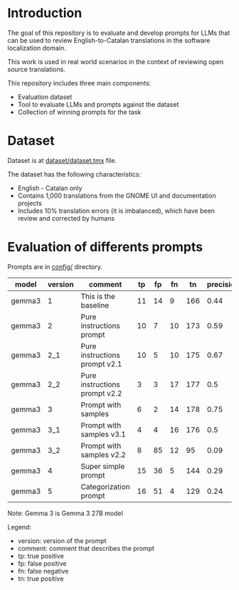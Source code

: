 # Introduction

The goal of this repository is to evaluate and develop prompts for LLMs that can be used to review English-to-Catalan translations in the software localization domain.

This work is used in real world scenarios in the context of reviewing open source translations.

This repository includes three main components:

- Evaluation dataset
- Tool to evaluate LLMs and prompts against the dataset
- Collection of winning prompts for the task

# Dataset

Dataset is at [dataset/dataset.tmx](dataset/dataset.tmx) file.

The dataset has the following characteristics:
- English - Catalan only
- Contains 1,000 translations from the GNOME UI and documentation projects
- Includes 10% translation errors (it is imbalanced), which have been review and corrected by humans

# Evaluation of differents prompts

Prompts are in [config/](config/) directory.

| model | version | comment | tp | fp | fn | tn | precision | recall | f1 | time |
| --- | --- | --- | --- | --- | --- | --- | --- | --- | --- | --- |
| gemma3 | 1 | This is the baseline | 11 | 14 | 9 | 166 | 0.44 | 0.55 | 0.49 | 1702 |
| gemma3 | 2 | Pure instructions prompt | 10 | 7 | 10 | 173 | 0.59 | 0.5 | 0.54 | 1588 |
| gemma3 | 2_1 | Pure instructions prompt v2.1 | 10 | 5 | 10 | 175 | 0.67 | 0.5 | 0.57 | 1432 |
| gemma3 | 2_2 | Pure instructions prompt v2.2 | 3 | 3 | 17 | 177 | 0.5 | 0.15 | 0.23 | 1120 |
| gemma3 | 3 | Prompt with samples | 6 | 2 | 14 | 178 | 0.75 | 0.3 | 0.43 | 1307 |
| gemma3 | 3_1 | Prompt with samples v3.1 | 4 | 4 | 16 | 176 | 0.5 | 0.2 | 0.29 | 1217 |
| gemma3 | 3_2 | Prompt with samples v2.2 | 8 | 85 | 12 | 95 | 0.09 | 0.4 | 0.14 | 1701 |
| gemma3 | 4 | Super simple prompt | 15 | 36 | 5 | 144 | 0.29 | 0.75 | 0.42 | 7969 |
| gemma3 | 5 | Categorization prompt | 16 | 51 | 4 | 129 | 0.24 | 0.8 | 0.37 | 6007 |

Note: Gemma 3 is Gemma 3 27B model

Legend:
- version: version of the prompt
- comment: comment that describes the prompt
- tp: true positive
- fp: false positive
- fn: false negative
- tn: true positive
